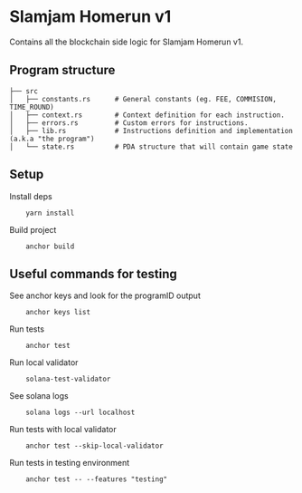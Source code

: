 # Slamjam Homerun v1

Contains all the blockchain side logic for Slamjam Homerun v1.


## Program structure

    ├── src                   
    │   ├── constants.rs      # General constants (eg. FEE, COMMISION, TIME_ROUND)
    │   ├── context.rs        # Context definition for each instruction.
    │   ├── errors.rs         # Custom errors for instructions.
    │   ├── lib.rs            # Instructions definition and implementation (a.k.a "the program")
    │   └── state.rs          # PDA structure that will contain game state

## Setup

Install deps

```shell
    yarn install
```

Build project

```shell
    anchor build
```

## Useful commands for testing
See anchor keys and look for the programID output
```shell
    anchor keys list
```

Run tests
```shell
    anchor test
```

Run local validator
```shell
    solana-test-validator
```

See solana logs
```shell
    solana logs --url localhost
```

Run tests with local validator
```shell
    anchor test --skip-local-validator
```

Run tests in testing environment 
```shell
    anchor test -- --features "testing" 
```
